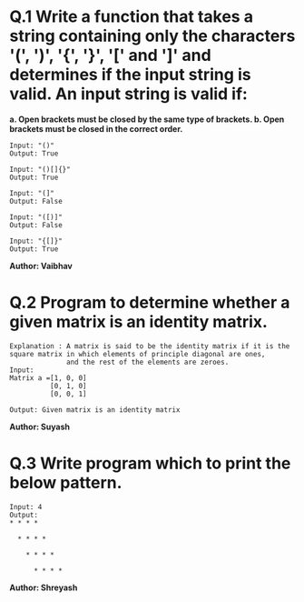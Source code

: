 # Q.1 Write a function that takes a string containing only the characters '(', ')', '{', '}', '[' and ']' and determines if the input string is valid. An input string is valid if:
**a. Open brackets must be closed by the same type of brackets.
b. Open brackets must be closed in the correct order.**
```
Input: "()"
Output: True

Input: "()[]{}"
Output: True

Input: "(]"
Output: False

Input: "([)]"
Output: False

Input: "{[]}"
Output: True
```
**Author: Vaibhav**

# Q.2 Program to determine whether a given matrix is an identity matrix.
```
Explanation : A matrix is said to be the identity matrix if it is the square matrix in which elements of principle diagonal are ones,
              and the rest of the elements are zeroes.
Input:
Matrix a =[1, 0, 0]  
          [0, 1, 0]  
          [0, 0, 1]  

Output: Given matrix is an identity matrix
```
**Author: Suyash**

# Q.3 Write program which to print the below pattern.
``` 
Input: 4
Output:
* * * *

  * * * *

    * * * *

      * * * *
```

**Author: Shreyash**
